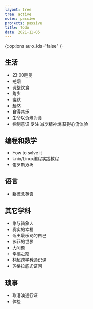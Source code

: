 ```yaml
---
layout: tree
tree: active
notes: passive
projects: passive
title: Todo
date: 2021-11-05
---
```



{::options auto_ids="false" /}


## 生活
* 23:00睡觉
* 戒烟
* 调整饮食
* 跑步
* 幽默
* 超然
* 自得其乐
* 生命以负熵为食
* 控制意识 专注 减少精神熵 获得心流体验

## 编程和数学
* How to solve it
* Unix/Linux编程实践教程
* 俄罗斯方块

## 语言
* 新概念英语

## 其它学科
* 象与骑象人
* 真实的幸福
* 活出最乐观的自己
* 苏菲的世界
* 大问题
* 幸福之路
* 林超跨学科通识课
* 苏格拉底式诘问

## 琐事
* 取港澳通行证
* 体检

